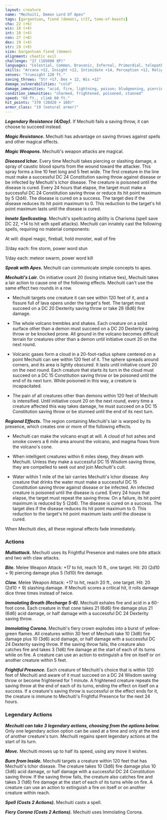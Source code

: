 ```yaml
---
layout: creature
name: "Mechuiti, Demon Lord Of Apes"
tags: [gargantuan, fiend (demon), cr27, tome-of-beasts]
cha: 22 (+6)
wis: 18 (+4)
int: 18 (+4)
con: 27 (+8)
dex: 19 (+4)
str: 29 (+9)
size: Gargantuan fiend (demon)
alignment: chaotic evil
challenge: "27 (105000 XP)"
languages: "Celestial, Common, Draconic, Infernal, Primordial, telepathy 300 ft."
skills: "Arcana +12, Insight +12, Intimidate +14, Perception +12, Religion +12"
senses: "truesight 120 ft."
saving_throws: "Str +17, Dex + 12, Wis +12"
damage_vulnerabilities: "cold"
damage_immunities: "acid, fire, lightning, poison; bludgeoning, piercing, and slashing from nonmagical weapons"
condition_immunities: "charmed, frightened, poisoned, stunned"
speed: "60 ft., climb 60 ft."
hit_points: "370 (20d20 + 160)"
armor_class: "19 (natural armor)"
---
```


***Legendary Resistance (4/Day).*** If Mechuiti fails a saving throw, it can choose to succeed instead.

***Magic Resistance.*** Mechuiti has advantage on saving throws against spells and other magical effects.

***Magic Weapons.*** Mechuiti's weapon attacks are magical.

***Diseased Ichor.*** Every time Mechuiti takes piercing or slashing damage, a spray of caustic blood spurts from the wound toward the attacker. This spray forms a line 10 feet long and 5 feet wide. The first creature in the line must make a successful DC 24 Constitution saving throw against disease or be infected by Mechuiti's Ichor disease. The creature is poisoned until the disease is cured. Every 24 hours that elapse, the target must make a successful DC 24 Constitution saving throw or reduce its hit point maximum by 5 (2d4). The disease is cured on a success. The target dies if the disease reduces its hit point maximum to 0. This reduction to the target's hit point maximum lasts until the disease is cured.

***Innate Spellcasting.*** Mechuiti's spellcasting ability is Charisma (spell save DC 22, +14 to hit with spell attacks). Mechuiti can innately cast the following spells, requiring no material components:

At will: dispel magic, fireball, hold monster, wall of fire

3/day each: fire storm, power word stun

1/day each: meteor swarm, power word kill

***Speak with Apes.*** Mechuiti can communicate simple concepts to apes.

***Mechuiti's Lair.*** On initiative count 20 (losing initiative ties), Mechuiti takes a lair action to cause one of the following effects. Mechuiti can't use the same effect two rounds in a row.

- Mechuiti targets one creature it can see within 120 feet of it, and a fissure full of lava opens under the target's feet. The target must succeed on a DC 20 Dexterity saving throw or take 28 (8d6) fire damage.

- The whole volcano trembles and shakes. Each creature on a solid surface other than a demon must succeed on a DC 20 Dexterity saving throw or be knocked prone. All ground in the volcano becomes difficult terrain for creatures other than a demon until initiative count 20 on the next round.

- Volcanic gases form a cloud in a 20-foot-radius sphere centered on a point Mechuiti can see within 120 feet of it. The sphere spreads around corners, and its area is lightly obscured. It lasts until initiative count 20 on the next round. Each creature that starts its turn in the cloud must succeed on a DC 15 Constitution saving throw or be poisoned until the end of its next turn. While poisoned in this way, a creature is incapacitated.

- The pain of all creatures other than demons within 120 feet of Mechuiti is intensified. Until initiative count 20 on the next round, every time a creature affected this way takes damage, he must succeed on a DC 15 Constitution saving throw or be stunned until the end of its next turn.

***Regional Effects.*** The region containing Mechuiti's lair is warped by its presence, which creates one or more of the following effects.

- Mechuiti can make the volcano erupt at will. A cloud of hot ashes and smoke covers a 6 mile area around the volcano, and magma flows from the volcano's cone.

- When intelligent creatures within 6 miles sleep, they dream with Mechuiti. Unless they make a successful DC 15 Wisdom saving throw, they are compelled to seek out and join Mechuiti's cult.

- Water within 1 mile of the lair carries Mechuiti's Ichor disease. Any creature that drinks the water must make a successful DC 15 Constitution saving throw against disease or be infected. An infected creature is poisoned until the disease is cured. Every 24 hours that elapse, the target must repeat the saving throw. On a failure, its hit point maximum is reduced by 5 (2d4). The disease is cured on a success. The target dies if the disease reduces its hit point maximum to 0. This reduction to the target's hit point maximum lasts until the disease is cured.

When Mechuiti dies, all these regional effects fade immediately.

### Actions

***Multiattack.*** Mechuiti uses its Frightful Presence and makes one bite attack and two with claw attacks.

***Bite.*** Melee Weapon Attack: +17 to hit, reach 10 ft., one target. Hit: 20 (2d10 + 9) piercing damage plus 5 (1d10) fire damage.

***Claw.*** Melee Weapon Attack: +17 to hit, reach 20 ft., one target. Hit: 20 (2d10 + 9) slashing damage. If Mechuiti scores a critical hit, it rolls damage dice three times instead of twice.

***Immolating Breath (Recharge 5-6).*** Mechuiti exhales fire and acid in a 60-foot cone. Each creature in that cone takes 21 (6d6) fire damage plus 21 (6d6) acid damage, or half damage with a successful DC 24 Dexterity saving throw.

***Immolating Corona.*** Mechuiti's fiery crown explodes into a burst of yellow-green flames. All creatures within 30 feet of Mechuiti take 10 (3d6) fire damage plus 10 (3d6) acid damage, or half damage with a successful DC 24 Dexterity saving throw. If the saving throw fails, the creature also catches fire and takes 3 (1d6) fire damage at the start of each of its turns while on fire. A creature can use an action to extinguish a fire on itself or on another creature within 5 feet.

***Frightful Presence.*** Each creature of Mechuiti's choice that is within 120 feet of Mechuiti and aware of it must succeed on a DC 24 Wisdom saving throw or become frightened for 1 minute. A frightened creature repeats the saving throw at the end of each of its turns, ending the effect on itself on a success. If a creature's saving throw is successful or the effect ends for it, the creature is immune to Mechuiti's Frightful Presence for the next 24 hours.

### Legendary Actions

***Mechuiti can take 3 legendary actions, choosing from the options below.*** Only one legendary action option can be used at a time and only at the end of another creature's turn. Mechuiti regains spent legendary actions at the start of its turn.

***Move.*** Mechuiti moves up to half its speed, using any move it wishes.

***Burn from Inside.*** Mechuiti targets a creature within 120 feet that has Mechuiti's Ichor disease. The creature takes 10 (3d6) fire damage plus 10 (3d6) acid damage, or half damage with a successful DC 24 Constitution saving throw. If the saving throw fails, the creature also catches fire and takes 3 (1d6) fire damage at the start of each of its turns while on fire. A creature can use an action to extinguish a fire on itself or on another creature within reach.

***Spell (Costs 2 Actions).*** Mechuiti casts a spell.

***Fiery Corona (Costs 2 Actions).*** Mechuiti uses Immolating Corona.

